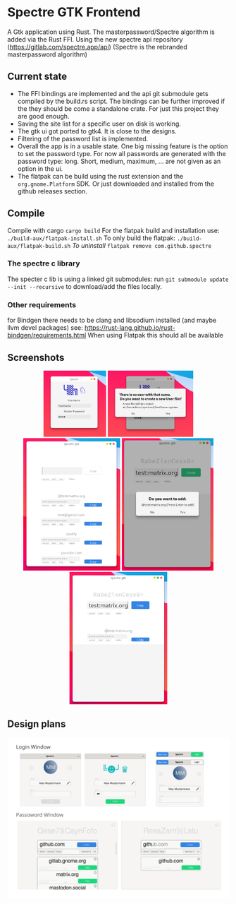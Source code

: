 # Spectre GTK Frontend
A Gtk application using Rust. The masterpassword/Spectre algorithm is added via the Rust FFI. Using the new spectre api repository (https://gitlab.com/spectre.app/api)
(Spectre is the rebranded masterpassword algorithm)

## Current state
 - The FFI bindings are implemented and the api git submodule gets compiled by the build.rs script. The bindings can be further improved if the they should be come a standalone crate. For just this project they are good enough.
 - Saving the site list for a specific user on disk is working.
 - The gtk ui got ported to gtk4. It is close to the designs.
 - Filtering of the password list is implemented.
 - Overall the app is in a usable state. One big missing feature is the option to set the password type. For now all passwords are generated with the password type: long. Short, medium, maximum, ... are not given as an option in the ui.
 - The flatpak can be build using the rust extension and the `org.gnome.Platform` SDK. Or just downloaded and installed from the github releases section.

## Compile
Compile with cargo `cargo build`
For the flatpak build and installation use:
`./build-aux/flatpak-install.sh`
To only build the flatpak:
`./build-aux/flatpak-build.sh`
_To uninstall_
`flatpak remove com.github.spectre`
### The spectre c library
The specter c lib is using a linked git submodules: run `git submodule update --init --recursive` to download/add the files locally.
### Other requirements
for Bindgen there needs to be clang and libsodium installed (and maybe llvm devel packages) see: https://rust-lang.github.io/rust-bindgen/requirements.html
When using Flatpak this should all be available

## Screenshots
<!-- <p align='center'>
<img height=100 src="./data/Screenshot_login_TestName.png">
<img height=100 src="./data/Screenshot_create_TestName.png">
<br>
<img height=200 src="./data/Screenshot_pwd_window.png">
<img height=200 src="./data/Screenshot_add_testMatrix.png">
<img height=200 src="./data/Screenshot_pwd_window_copy.png">
</p> -->

<p align='center'>
<img height=150 src="https://raw.githubusercontent.com/toger5/Spectre-gtk/master/data/Screenshot_login_TestName.png">
<img height=150 src="https://raw.githubusercontent.com/toger5/Spectre-gtk/master/data/Screenshot_create_TestName.png">
<br>
<img height=300 src="https://raw.githubusercontent.com/toger5/Spectre-gtk/master/data/Screenshot_pwd_window.png">
<img height=300 src="https://raw.githubusercontent.com/toger5/Spectre-gtk/master/data/Screenshot_add_testMatrix.png">
<img height=300 src="https://raw.githubusercontent.com/toger5/Spectre-gtk/master/data/Screenshot_pwd_window_copy.png">
</p>


## Design plans
![](https://raw.githubusercontent.com/toger5/Spectre-gtk/master/data/Design.svg)
